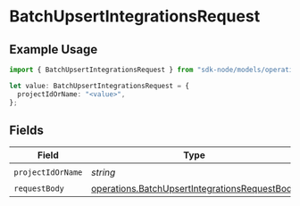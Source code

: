# BatchUpsertIntegrationsRequest

## Example Usage

```typescript
import { BatchUpsertIntegrationsRequest } from "sdk-node/models/operations";

let value: BatchUpsertIntegrationsRequest = {
  projectIdOrName: "<value>",
};
```

## Fields

| Field                                                                                                          | Type                                                                                                           | Required                                                                                                       | Description                                                                                                    |
| -------------------------------------------------------------------------------------------------------------- | -------------------------------------------------------------------------------------------------------------- | -------------------------------------------------------------------------------------------------------------- | -------------------------------------------------------------------------------------------------------------- |
| `projectIdOrName`                                                                                              | *string*                                                                                                       | :heavy_check_mark:                                                                                             | N/A                                                                                                            |
| `requestBody`                                                                                                  | [operations.BatchUpsertIntegrationsRequestBody](../../models/operations/batchupsertintegrationsrequestbody.md) | :heavy_minus_sign:                                                                                             | N/A                                                                                                            |
